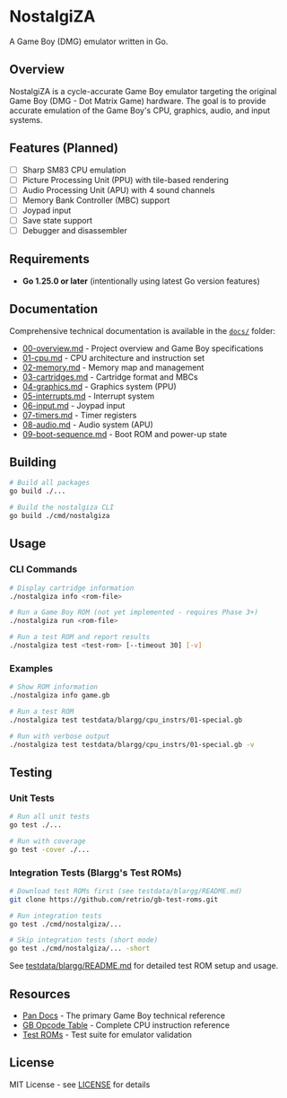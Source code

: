 # NostalgiZA

A Game Boy (DMG) emulator written in Go.

## Overview

NostalgiZA is a cycle-accurate Game Boy emulator targeting the original Game Boy (DMG - Dot Matrix Game) hardware. The goal is to provide accurate emulation of the Game Boy's CPU, graphics, audio, and input systems.

## Features (Planned)

- [ ] Sharp SM83 CPU emulation
- [ ] Picture Processing Unit (PPU) with tile-based rendering
- [ ] Audio Processing Unit (APU) with 4 sound channels
- [ ] Memory Bank Controller (MBC) support
- [ ] Joypad input
- [ ] Save state support
- [ ] Debugger and disassembler

## Requirements

- **Go 1.25.0 or later** (intentionally using latest Go version features)

## Documentation

Comprehensive technical documentation is available in the [`docs/`](docs/) folder:

- [00-overview.md](docs/00-overview.md) - Project overview and Game Boy specifications
- [01-cpu.md](docs/01-cpu.md) - CPU architecture and instruction set
- [02-memory.md](docs/02-memory.md) - Memory map and management
- [03-cartridges.md](docs/03-cartridges.md) - Cartridge format and MBCs
- [04-graphics.md](docs/04-graphics.md) - Graphics system (PPU)
- [05-interrupts.md](docs/05-interrupts.md) - Interrupt system
- [06-input.md](docs/06-input.md) - Joypad input
- [07-timers.md](docs/07-timers.md) - Timer registers
- [08-audio.md](docs/08-audio.md) - Audio system (APU)
- [09-boot-sequence.md](docs/09-boot-sequence.md) - Boot ROM and power-up state

## Building

```bash
# Build all packages
go build ./...

# Build the nostalgiza CLI
go build ./cmd/nostalgiza
```

## Usage

### CLI Commands

```bash
# Display cartridge information
./nostalgiza info <rom-file>

# Run a Game Boy ROM (not yet implemented - requires Phase 3+)
./nostalgiza run <rom-file>

# Run a test ROM and report results
./nostalgiza test <test-rom> [--timeout 30] [-v]
```

### Examples

```bash
# Show ROM information
./nostalgiza info game.gb

# Run a test ROM
./nostalgiza test testdata/blargg/cpu_instrs/01-special.gb

# Run with verbose output
./nostalgiza test testdata/blargg/cpu_instrs/01-special.gb -v
```

## Testing

### Unit Tests
```bash
# Run all unit tests
go test ./...

# Run with coverage
go test -cover ./...
```

### Integration Tests (Blargg's Test ROMs)
```bash
# Download test ROMs first (see testdata/blargg/README.md)
git clone https://github.com/retrio/gb-test-roms.git

# Run integration tests
go test ./cmd/nostalgiza/...

# Skip integration tests (short mode)
go test ./cmd/nostalgiza/... -short
```

See [testdata/blargg/README.md](testdata/blargg/README.md) for detailed test ROM setup and usage.

## Resources

- [Pan Docs](https://gbdev.io/pandocs/) - The primary Game Boy technical reference
- [GB Opcode Table](https://gbdev.io/gb-opcodes/) - Complete CPU instruction reference
- [Test ROMs](https://github.com/retrio/gb-test-roms) - Test suite for emulator validation

## License

MIT License - see [LICENSE](LICENSE) for details
